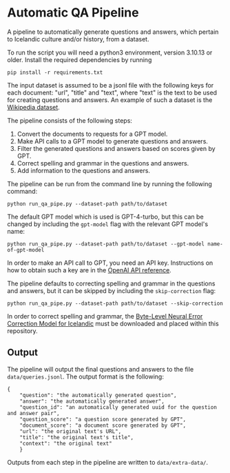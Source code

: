 # Automatic QA Pipeline

A pipeline to automatically generate questions and answers, which pertain to Icelandic culture and/or history, from a dataset.

To run the script you will need a python3 environment, version 3.10.13 or older. Install the required dependencies by running
```
pip install -r requirements.txt
```

The input dataset is assumed to be a jsonl file with the following keys for each document: "url", "title" and "text", where "text" is the text to be used for creating questions and answers. An example of such a dataset is the [Wikipedia dataset](https://huggingface.co/datasets/wikimedia/wikipedia). 

The pipeline consists of the following steps:
1. Convert the documents to requests for a GPT model.
2. Make API calls to a GPT model to generate questions and answers.
3. Filter the generated questions and answers based on scores given by GPT.
4. Correct spelling and grammar in the questions and answers.
5. Add information to the questions and answers.

The pipeline can be run from the command line by running the following command:
```
python run_qa_pipe.py --dataset-path path/to/dataset
```

The default GPT model which is used is GPT-4-turbo, but this can be changed by including the `gpt-model` flag with the relevant GPT model's name:
```
python run_qa_pipe.py --dataset-path path/to/dataset --gpt-model name-of-gpt-model
```

In order to make an API call to GPT, you need an API key. Instructions on how to obtain such a key are in the [OpenAI API reference](https://platform.openai.com/docs/api-reference/authentication).

The pipeline defaults to correcting spelling and grammar in the questions and answers, but it can be skipped by including the `skip-correction` flag:
```
python run_qa_pipe.py --dataset-path path/to/dataset --skip-correction
```

In order to correct spelling and grammar, the [Byte-Level Neural Error Correction Model for Icelandic](http://hdl.handle.net/20.500.12537/324) must be downloaded and placed within this repository.

## Output

The pipeline will output the final questions and answers to the file `data/queries.jsonl`. The output format is the following:

```
{
    "question": "the automatically generated question",
    "answer": "the automatically generated answer",
    "question_id": "an automatically generated uuid for the question and answer pair",
    "question_score": "a question score generated by GPT",
    "document_score": "a document score generated by GPT",
    "url": "the original text's URL",
    "title": "the original text's title",
    "context": "the original text"
    }
```
 
Outputs from each step in the pipeline are written to `data/extra-data/`.
